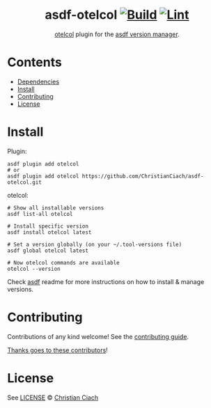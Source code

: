 <div align="center">

# asdf-otelcol [![Build](https://github.com/ChristianCiach/asdf-otelcol/actions/workflows/build.yml/badge.svg)](https://github.com/ChristianCiach/asdf-otelcol/actions/workflows/build.yml) [![Lint](https://github.com/ChristianCiach/asdf-otelcol/actions/workflows/lint.yml/badge.svg)](https://github.com/ChristianCiach/asdf-otelcol/actions/workflows/lint.yml)

[otelcol](https://opentelemetry.io/docs/) plugin for the [asdf version manager](https://asdf-vm.com).

</div>

# Contents

- [Dependencies](#dependencies)
- [Install](#install)
- [Contributing](#contributing)
- [License](#license)

# Install

Plugin:

```shell
asdf plugin add otelcol
# or
asdf plugin add otelcol https://github.com/ChristianCiach/asdf-otelcol.git
```

otelcol:

```shell
# Show all installable versions
asdf list-all otelcol

# Install specific version
asdf install otelcol latest

# Set a version globally (on your ~/.tool-versions file)
asdf global otelcol latest

# Now otelcol commands are available
otelcol --version
```

Check [asdf](https://github.com/asdf-vm/asdf) readme for more instructions on how to
install & manage versions.

# Contributing

Contributions of any kind welcome! See the [contributing guide](contributing.md).

[Thanks goes to these contributors](https://github.com/ChristianCiach/asdf-otelcol/graphs/contributors)!

# License

See [LICENSE](LICENSE) © [Christian Ciach](https://github.com/ChristianCiach/)

